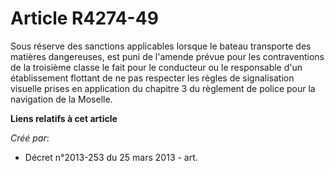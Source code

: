 # Article R4274-49

Sous réserve des sanctions applicables lorsque le bateau transporte des matières dangereuses, est puni de l'amende prévue
pour les contraventions de la troisième classe le fait pour le conducteur ou le responsable d'un établissement flottant de ne
pas respecter les règles de signalisation visuelle prises en application du chapitre 3 du règlement de police pour la
navigation de la Moselle.

**Liens relatifs à cet article**

_Créé par_:

  - Décret n°2013-253 du 25 mars 2013 - art.
